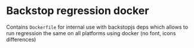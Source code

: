 # Backstop regression docker

Contains `Dockerfile` for internal use with backstopjs deps which allows to run regression the same on all platforms using docker (no font, icons differences)
